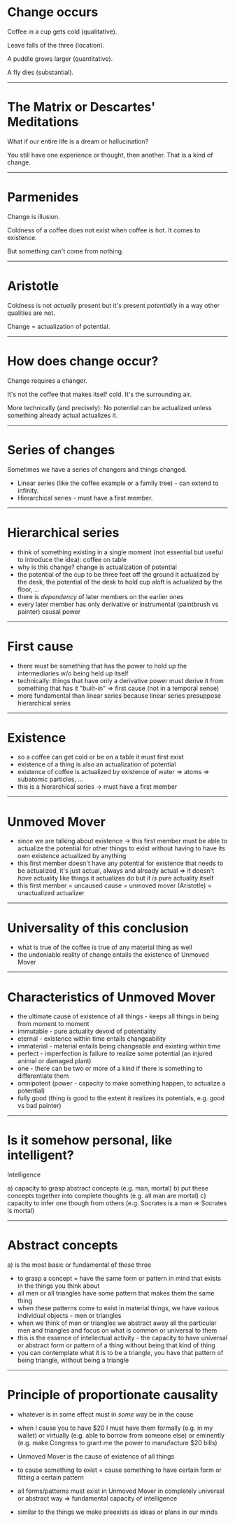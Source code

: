 # Change occurs

Coffee in a cup gets cold (qualitative).

Leave falls of the three (location).

A puddle grows larger (quantitative).

A fly dies (substantial).

---

# The Matrix or Descartes' Meditations

What if our entire life is a dream or hallucination?

You still have one experience or thought, then another. That is a kind of change.

---

# Parmenides

Change is illusion.

Coldness of a coffee does not exist when coffee is hot. It comes to existence.

But something can't come from nothing.

---

# Aristotle

Coldness is not *actually* present but it's present *potentially* in a way other qualities are not.

Change = actualization of potential.

---

# How does change occur?

Change requires a changer.

It's not the coffee that makes itself cold. It's the surrounding air.

More technically (and precisely): No potential can be actualized unless something already actual actualizes it.

---

# Series of changes

Sometimes we have a series of changers and things changed.

* Linear series (like the coffee example or a family tree) - can extend to infinity.
* Hierarchical series - must have a first member.

---

# Hierarchical series

* think of something existing in a single moment (not essential but useful to introduce the idea): coffee on table 
* why is this change? change is actualization of potential
* the potential of the cup to be three feet off the ground it actualized by the desk, the potential of the desk to hold cup aloft is actualized by the floor, ...
* there is *dependency* of later members on the earlier ones
* every later member has only derivative or instrumental (paintbrush vs painter) causal power

---

# First cause 

* there must be something that has the power to hold up the intermediaries w/o being held up itself
* technically: things that have only a derivative power must derive it from something that has it "built-in" => first cause (not in a temporal sense)
* more fundamental than linear series because linear series presuppose hierarchical series

---

# Existence

* so a coffee can get cold or be on a table it must first exist
* existence of a thing is also an actualization of potential
* existence of coffee is actualized by existence of water => atoms => subatomic particles, ...
* this is a hierarchical series -> must have a first member

---

# Unmoved Mover

* since we are talking about existence -> this first member must be able to actualize the potential for other things to exist without having to have its own existence actualized by anything
* this first member doesn't have any potential for existence that needs to be actualized, it's just actual, always and already actual => it doesn't *have* actuality like things it actualizes do but it *is* pure actuality itself
* this first member = uncaused cause = unmoved mover (Aristotle) = unactualized actualizer

---

# Universality of this conclusion

* what is true of the coffee is true of any material thing as well
* the undeniable reality of change entails the existence of Unmoved Mover

---

# Characteristics of Unmoved Mover 

* the ultimate cause of existence of all things - keeps all things in being from moment to moment
* immutable - pure actuality devoid of potentiality
* eternal - existence within time entails changeability
* immaterial - material entails being changeable and existing within time
* perfect - imperfection is failure to realize some potential (an injured animal or damaged plant)
* one - there can be two or more of a kind if there is something to differentiate them
* omnipotent (power - capacity to make something happen, to actualize a potential)
* fully good (thing is good to the extent it realizes its potentials, e.g. good vs bad painter)

---

# Is it somehow personal, like intelligent?

Intelligence

a) capacity to grasp abstract concepts (e.g. man, mortal)
b) put these concepts together into complete thoughts (e.g. all man are mortal)
c) capacity to infer one though from others (e.g. Socrates is a man => Socrates is mortal)

---

# Abstract concepts

a) is the most basic or fundamental of these three

* to grasp a concept = have the same form or pattern in mind that exists in the things you think about
* all men or all triangles have some pattern that makes them the same thing
* when these patterns come to exist in material things, we have various individual objects - men or triangles
* when we think of men or triangles we abstract away all the particular men and triangles and focus on what is common or universal to them
* this is the essence of intellectual activity - the capacity to have universal or abstract form or pattern of a thing without being that kind of thing
* you can contemplate what it is to be a triangle, you have that pattern of being triangle, without being a triangle

---

# Principle of proportionate causality

* whatever is in some effect must in *some* way be in the cause
* when I cause you to have $20 I must have them formally (e.g. in my wallet) or virtually (e.g. able to borrow from someone else) or eminently (e.g. make Congress to grant me the power to manufacture $20 bills)

* Unmoved Mover is the cause of existence of all things
* to cause something to exist = cause something to have certain form or fitting a certain pattern
* all forms/patterns must exist in Unmoved Mover in completely universal or abstract way => fundamental capacity of intelligence
* similar to the things we make preexists as ideas or plans in our minds 
